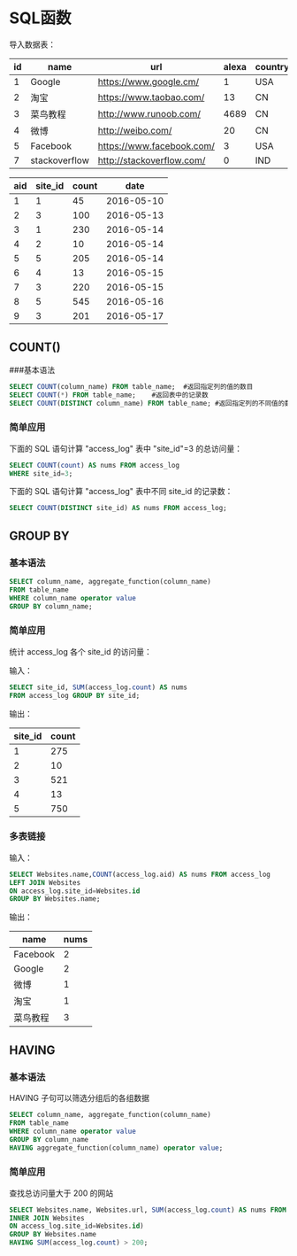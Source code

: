# SQL函数

导入数据表：

| id | name         | url                       | alexa | country |
|---|---|---|---|---|
| 1  | Google       | https://www.google.cm/    | 1     | USA     |
| 2  | 淘宝          | https://www.taobao.com/   | 13    | CN      |
| 3  | 菜鸟教程      | http://www.runoob.com/    | 4689  | CN      |
| 4  | 微博          | http://weibo.com/         | 20    | CN      |
| 5  | Facebook     | https://www.facebook.com/ | 3     | USA     |
| 7  | stackoverflow | http://stackoverflow.com/ |   0 | IND     |

| aid | site_id | count | date       |
|---|---|---|---|
|   1 |       1 |    45 | 2016-05-10 |
|   2 |       3 |   100 | 2016-05-13 |
|   3 |       1 |   230 | 2016-05-14 |
|   4 |       2 |    10 | 2016-05-14 |
|   5 |       5 |   205 | 2016-05-14 |
|   6 |       4 |    13 | 2016-05-15 |
|   7 |       3 |   220 | 2016-05-15 |
|   8 |       5 |   545 | 2016-05-16 |
|   9 |       3 |   201 | 2016-05-17 |


## COUNT() 

###基本语法

```sql
SELECT COUNT(column_name) FROM table_name;	#返回指定列的值的数目
SELECT COUNT(*) FROM table_name;	#返回表中的记录数
SELECT COUNT(DISTINCT column_name) FROM table_name;	#返回指定列的不同值的数目
```

### 简单应用

下面的 SQL 语句计算 "access_log" 表中 "site_id"=3 的总访问量：

```sql
SELECT COUNT(count) AS nums FROM access_log
WHERE site_id=3;
```

下面的 SQL 语句计算 "access_log" 表中不同 site_id 的记录数：

```sql
SELECT COUNT(DISTINCT site_id) AS nums FROM access_log;
```

## GROUP BY

### 基本语法
```sql
SELECT column_name, aggregate_function(column_name)
FROM table_name
WHERE column_name operator value
GROUP BY column_name;
```

### 简单应用

统计 access_log 各个 site_id 的访问量：

输入：

```sql
SELECT site_id, SUM(access_log.count) AS nums
FROM access_log GROUP BY site_id;
```

输出：

|site_id|count|
|---|---|
|1|275|
|2|10|
|3|521|
|4|13|
|5|750|

### 多表链接

输入：

```sql
SELECT Websites.name,COUNT(access_log.aid) AS nums FROM access_log
LEFT JOIN Websites
ON access_log.site_id=Websites.id
GROUP BY Websites.name;
```

输出：

|name|nums|
|---|---|
|Facebook|2|
|Google|2|
|微博|1|
|淘宝|1|
|菜鸟教程|3|

## HAVING

### 基本语法

HAVING 子句可以筛选分组后的各组数据

```sql
SELECT column_name, aggregate_function(column_name)
FROM table_name
WHERE column_name operator value
GROUP BY column_name
HAVING aggregate_function(column_name) operator value;
```

### 简单应用

查找总访问量大于 200 的网站

```sql
SELECT Websites.name, Websites.url, SUM(access_log.count) AS nums FROM (access_log
INNER JOIN Websites
ON access_log.site_id=Websites.id)
GROUP BY Websites.name
HAVING SUM(access_log.count) > 200;
```

